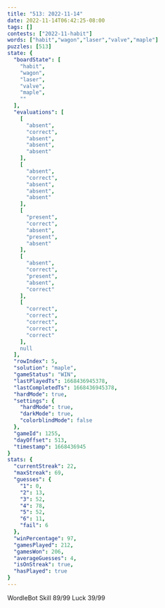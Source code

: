 ```yaml
---
title: "513: 2022-11-14"
date: 2022-11-14T06:42:25-08:00
tags: []
contests: ["2022-11-habit"]
words: ["habit","wagon","laser","valve","maple"]
puzzles: [513]
state: {
  "boardState": [
    "habit",
    "wagon",
    "laser",
    "valve",
    "maple",
    ""
  ],
  "evaluations": [
    [
      "absent",
      "correct",
      "absent",
      "absent",
      "absent"
    ],
    [
      "absent",
      "correct",
      "absent",
      "absent",
      "absent"
    ],
    [
      "present",
      "correct",
      "absent",
      "present",
      "absent"
    ],
    [
      "absent",
      "correct",
      "present",
      "absent",
      "correct"
    ],
    [
      "correct",
      "correct",
      "correct",
      "correct",
      "correct"
    ],
    null
  ],
  "rowIndex": 5,
  "solution": "maple",
  "gameStatus": "WIN",
  "lastPlayedTs": 1668436945378,
  "lastCompletedTs": 1668436945378,
  "hardMode": true,
  "settings": {
    "hardMode": true,
    "darkMode": true,
    "colorblindMode": false
  },
  "gameId": 1255,
  "dayOffset": 513,
  "timestamp": 1668436945
}
stats: {
  "currentStreak": 22,
  "maxStreak": 69,
  "guesses": {
    "1": 0,
    "2": 13,
    "3": 52,
    "4": 78,
    "5": 52,
    "6": 11,
    "fail": 6
  },
  "winPercentage": 97,
  "gamesPlayed": 212,
  "gamesWon": 206,
  "averageGuesses": 4,
  "isOnStreak": true,
  "hasPlayed": true
}
---
```

<!-- more -->
WordleBot
Skill 89/99
Luck 39/99
